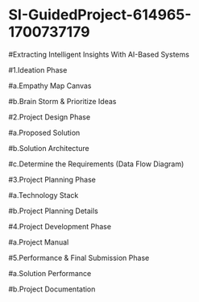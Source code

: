 # SI-GuidedProject-614965-1700737179
#Extracting Intelligent Insights With AI-Based Systems

#1.Ideation Phase

#a.Empathy Map Canvas

#b.Brain Storm & Prioritize Ideas

#2.Project Design Phase

#a.Proposed Solution

#b.Solution Architecture

#c.Determine the Requirements (Data Flow Diagram)

#3.Project Planning Phase

#a.Technology Stack

#b.Project Planning Details

#4.Project Development Phase

#a.Project Manual

#5.Performance & Final Submission Phase

#a.Solution Performance

#b.Project Documentation
